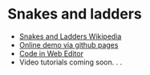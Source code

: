 # Snakes and ladders
* [Snakes and Ladders Wikipedia](https://en.wikipedia.org/wiki/Snakes_and_Ladders)
* [Online demo via github pages](https://shiffman.github.io/NOC-S18/week1/snakesladders/)
* [Code in Web Editor](https://alpha.editor.p5js.org/natureofcode/sketches/SyAtiqjrM)
* Video tutorials coming soon. . .
